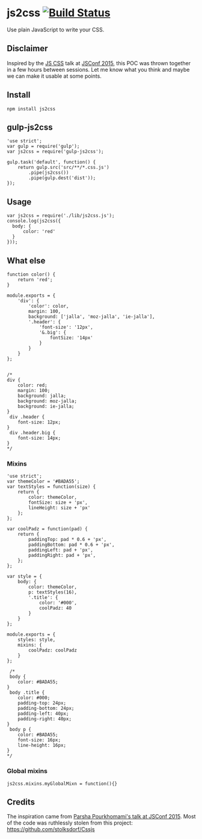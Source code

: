 # js2css [![Build Status](https://travis-ci.org/sjurba/js2css.svg?branch=master)](https://travis-ci.org/sjurba/js2css)
Use plain JavaScript to write your CSS.

## Disclaimer
Inspired by the [JS CSS](http://2015.jsconf.us/speakers.html#pourkhomami) talk at [JSConf 2015](http://2015.jsconf.us/), this POC was thrown together in a few hours between sessions.
Let me know what you think and maybe we can make it usable at some points.

## Install
    npm install js2css

## gulp-js2css
````
'use strict';
var gulp = require('gulp');
var js2css = require('gulp-js2css');

gulp.task('default', function() {
    return gulp.src('src/**/*.css.js')
        .pipe(js2css())
        .pipe(gulp.dest('dist'));
});
````

## Usage
    var js2css = require('./lib/js2css.js');
    console.log(js2css({
      body: {
          color: 'red'
      }
    }));

## What else
````
function color() {
	return 'red';
}

module.exports = {
	'div': {
		'color': color,
		margin: 100,
		background: ['jalla', 'moz-jalla', 'ie-jalla'],
		'.header': {
			'font-size': '12px',
			'&.big': {
				fontSize: '14px'
			}
		}
	}
};


/*
div {
	color: red;
	margin: 100;
	background: jalla;
	background: moz-jalla;
	background: ie-jalla;
}
 div .header {
	font-size: 12px;
}
 div .header.big {
	font-size: 14px;
}
*/

````

### Mixins
````
'use strict';
var themeColor = '#BADA55';
var textStyles = function(size) {
	return {
		color: themeColor,
		fontSize: size + 'px',
		lineHeight: size + 'px'
	};
};

var coolPadz = function(pad) {
	return {
		paddingTop: pad * 0.6 + 'px',
		paddingBottom: pad * 0.6 + 'px',
		paddingLeft: pad + 'px',
		paddingRight: pad + 'px',
	};
};

var style = {
	body: {
		color: themeColor,
		p: textStyles(16),
		'.title': {
			color: '#000',
			coolPadz: 40
		}
	}
};

module.exports = {
	styles: style,
	mixins: {
		coolPadz: coolPadz
	}
};

 /*
 body {
	color: #BADA55;
}
 body .title {
	color: #000;
	padding-top: 24px;
	padding-bottom: 24px;
	padding-left: 40px;
	padding-right: 40px;
}
 body p {
	color: #BADA55;
	font-size: 16px;
	line-height: 16px;
}
*/
````

### Global mixins
`js2css.mixins.myGlobalMixn = function(){}`


## Credits
The inspiration came from [Parsha Pourkhomami's talk at JSConf 2015](http://2015.jsconf.us/speakers.html#pourkhomami).
Most of the code was ruthlessly stolen from this project: https://github.com/stolksdorf/Cssjs
